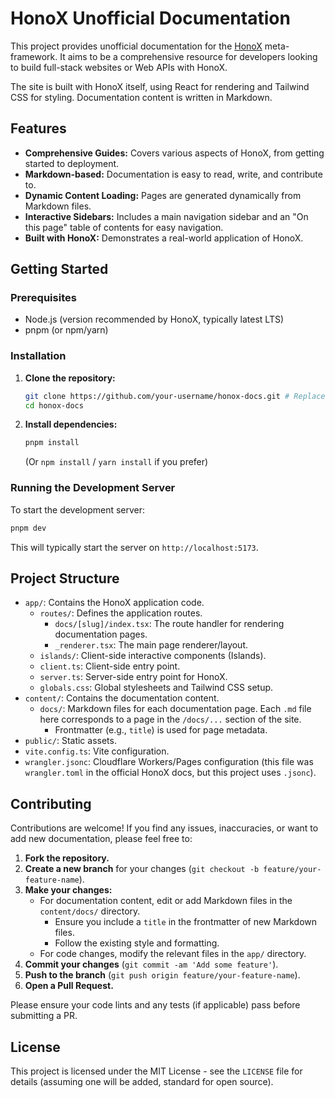 # HonoX Unofficial Documentation

This project provides unofficial documentation for the [HonoX](https://github.com/honojs/honox) meta-framework. It aims to be a comprehensive resource for developers looking to build full-stack websites or Web APIs with HonoX.

The site is built with HonoX itself, using React for rendering and Tailwind CSS for styling. Documentation content is written in Markdown.

## Features

*   **Comprehensive Guides:** Covers various aspects of HonoX, from getting started to deployment.
*   **Markdown-based:** Documentation is easy to read, write, and contribute to.
*   **Dynamic Content Loading:** Pages are generated dynamically from Markdown files.
*   **Interactive Sidebars:** Includes a main navigation sidebar and an "On this page" table of contents for easy navigation.
*   **Built with HonoX:** Demonstrates a real-world application of HonoX.

## Getting Started

### Prerequisites

*   Node.js (version recommended by HonoX, typically latest LTS)
*   pnpm (or npm/yarn)

### Installation

1.  **Clone the repository:**
    ```bash
    git clone https://github.com/your-username/honox-docs.git # Replace with actual repo URL if different
    cd honox-docs
    ```

2.  **Install dependencies:**
    ```bash
    pnpm install
    ```
    (Or `npm install` / `yarn install` if you prefer)

### Running the Development Server

To start the development server:

```bash
pnpm dev
```

This will typically start the server on `http://localhost:5173`.

## Project Structure

*   `app/`: Contains the HonoX application code.
    *   `routes/`: Defines the application routes.
        *   `docs/[slug]/index.tsx`: The route handler for rendering documentation pages.
        *   `_renderer.tsx`: The main page renderer/layout.
    *   `islands/`: Client-side interactive components (Islands).
    *   `client.ts`: Client-side entry point.
    *   `server.ts`: Server-side entry point for HonoX.
    *   `globals.css`: Global stylesheets and Tailwind CSS setup.
*   `content/`: Contains the documentation content.
    *   `docs/`: Markdown files for each documentation page. Each `.md` file here corresponds to a page in the `/docs/...` section of the site.
        *   Frontmatter (e.g., `title`) is used for page metadata.
*   `public/`: Static assets.
*   `vite.config.ts`: Vite configuration.
*   `wrangler.jsonc`: Cloudflare Workers/Pages configuration (this file was `wrangler.toml` in the official HonoX docs, but this project uses `.jsonc`).

## Contributing

Contributions are welcome! If you find any issues, inaccuracies, or want to add new documentation, please feel free to:

1.  **Fork the repository.**
2.  **Create a new branch** for your changes (`git checkout -b feature/your-feature-name`).
3.  **Make your changes:**
    *   For documentation content, edit or add Markdown files in the `content/docs/` directory.
        *   Ensure you include a `title` in the frontmatter of new Markdown files.
        *   Follow the existing style and formatting.
    *   For code changes, modify the relevant files in the `app/` directory.
4.  **Commit your changes** (`git commit -am 'Add some feature'`).
5.  **Push to the branch** (`git push origin feature/your-feature-name`).
6.  **Open a Pull Request.**

Please ensure your code lints and any tests (if applicable) pass before submitting a PR.

## License

This project is licensed under the MIT License - see the `LICENSE` file for details (assuming one will be added, standard for open source).
